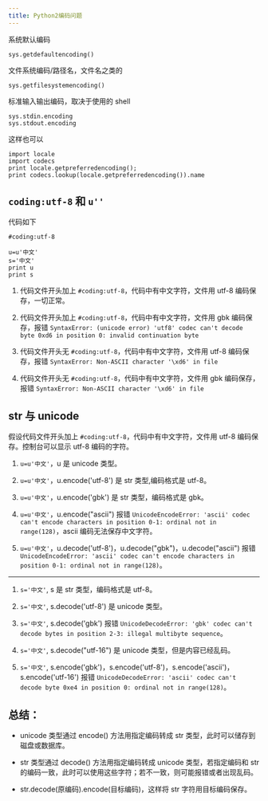 ```yaml
---
title: Python2编码问题
---
```



系统默认编码

    sys.getdefaultencoding()

文件系统编码/路径名，文件名之类的

    sys.getfilesystemencoding()

标准输入输出编码，取决于使用的 shell

    sys.stdin.encoding
    sys.stdout.encoding

这样也可以

    import locale
    import codecs
    print locale.getpreferredencoding();
    print codecs.lookup(locale.getpreferredencoding()).name

## ``coding:utf-8`` 和 ``u''``

代码如下

	#coding:utf-8

	u=u'中文'
	s='中文'
	print u
	print s

1. 代码文件开头加上 `#coding:utf-8`，代码中有中文字符，文件用 utf-8 编码保存，一切正常。

2. 代码文件开头加上 `#coding:utf-8`，代码中有中文字符，文件用 gbk 编码保存，报错 `SyntaxError: (unicode error) 'utf8' codec can't decode byte 0xd6 in position 0: invalid continuation byte`

3. 代码文件开头无 `#coding:utf-8`，代码中有中文字符，文件用 utf-8 编码保存，报错 `SyntaxError: Non-ASCII character '\xd6' in file`

4. 代码文件开头无 `#coding:utf-8`，代码中有中文字符，文件用 gbk 编码保存，报错 `SyntaxError: Non-ASCII character '\xd6' in file`

## str 与 unicode

假设代码文件开头加上 `#coding:utf-8`，代码中有中文字符，文件用 utf-8 编码保存。控制台可以显示 utf-8 编码的字符。

1. `u=u'中文'`，u 是 unicode 类型。

2. `u=u'中文'`，u.encode('utf-8') 是 str 类型,编码格式是 utf-8。

3. `u=u'中文'`，u.encode('gbk') 是 str 类型，编码格式是 gbk。

4. `u=u'中文'`，u.encode("ascii") 报错 `UnicodeEncodeError: 'ascii' codec can't encode characters in position 0-1: ordinal not in range(128)`，ascii 编码无法保存中文字符。

5. `u=u'中文'`，u.decode('utf-8')，u.decode("gbk")，u.decode("ascii") 报错 `UnicodeEncodeError: 'ascii' codec can't encode characters in position 0-1: ordinal not in range(128)`。

--------------------------

1. `s='中文'`, s 是 str 类型，编码格式是 utf-8。

2. `s='中文'`, s.decode('utf-8') 是 unicode 类型。

3. `s='中文'`, s.decode('gbk') 报错 `UnicodeDecodeError: 'gbk' codec can't decode bytes in position 2-3: illegal multibyte sequence`。

4. `s='中文'`, s.decode("utf-16") 是 unicode 类型，但是内容已经乱码。

5. `s='中文'`, s.encode('gbk')，s.encode('utf-8')，s.encode('ascii')，s.encode('utf-16') 报错 `UnicodeDecodeError: 'ascii' codec can't decode byte 0xe4 in position 0: ordinal not in range(128)`。

## 总结：

- unicode 类型通过 encode() 方法用指定编码转成 str 类型，此时可以储存到磁盘或数据库。

- str 类型通过 decode() 方法用指定编码转成 unicode 类型，若指定编码和 str 的编码一致，此时可以使用这些字符；若不一致，则可能报错或者出现乱码。

- str.decode(原编码).encode(目标编码)，这样将 str 字符用目标编码保存。